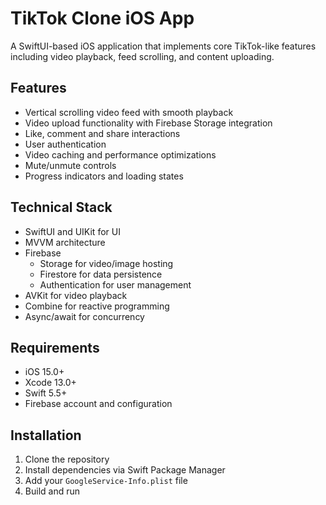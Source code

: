 # TikTok Clone iOS App

A SwiftUI-based iOS application that implements core TikTok-like features including video playback, feed scrolling, and content uploading.

## Features

- Vertical scrolling video feed with smooth playback
- Video upload functionality with Firebase Storage integration
- Like, comment and share interactions
- User authentication
- Video caching and performance optimizations
- Mute/unmute controls
- Progress indicators and loading states

## Technical Stack

- SwiftUI and UIKit for UI
- MVVM architecture
- Firebase
  - Storage for video/image hosting
  - Firestore for data persistence
  - Authentication for user management
- AVKit for video playback
- Combine for reactive programming
- Async/await for concurrency

## Requirements

- iOS 15.0+
- Xcode 13.0+
- Swift 5.5+
- Firebase account and configuration

## Installation

1. Clone the repository
2. Install dependencies via Swift Package Manager
3. Add your `GoogleService-Info.plist` file
4. Build and run
